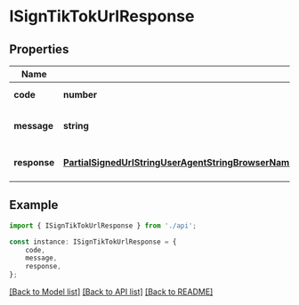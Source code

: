# ISignTikTokUrlResponse


## Properties

Name | Type | Description | Notes
------------ | ------------- | ------------- | -------------
**code** | **number** |  | [default to undefined]
**message** | **string** |  | [optional] [default to undefined]
**response** | [**PartialSignedUrlStringUserAgentStringBrowserNameStringBrowserVersionStringTokensRecordStringStringRequestHeadersRecordStringString**](PartialSignedUrlStringUserAgentStringBrowserNameStringBrowserVersionStringTokensRecordStringStringRequestHeadersRecordStringString.md) |  | [optional] [default to undefined]

## Example

```typescript
import { ISignTikTokUrlResponse } from './api';

const instance: ISignTikTokUrlResponse = {
    code,
    message,
    response,
};
```

[[Back to Model list]](../README.md#documentation-for-models) [[Back to API list]](../README.md#documentation-for-api-endpoints) [[Back to README]](../README.md)
